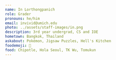 ```yaml
---
name: In Lorthongpanich
role: Grader
pronouns: he/him
email: invivid@umich.edu
photo: ../assets/staff-images/in.png
description: 3rd year undergrad, CS and IOE
hometown: Bangkok, Thailand
askabout: Pokémon, Jigsaw Puzzles, Hell's Kitchen
foodemoji: 🍟
food: Chipotle, Hola Seoul, TK Wu, Tomukun
---
```

